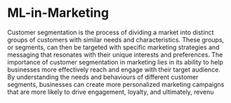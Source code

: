 # ML-in-Marketing
Customer segmentation is the process of dividing a market into distinct groups of customers with 
similar needs and characteristics. These groups, or segments, can then be targeted with specific 
marketing strategies and messaging that resonates with their unique interests and preferences.
The importance of customer segmentation in marketing lies in its ability to help businesses more 
effectively reach and engage with their target audience. By understanding the needs and behaviours 
of different customer segments, businesses can create more personalized marketing campaigns that are
more likely to drive engagement, loyalty, and ultimately, revenu
